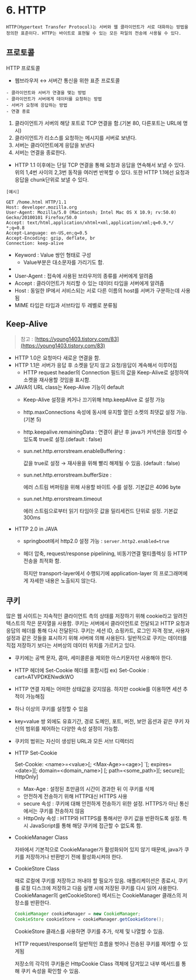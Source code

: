 # 6. HTTP

```
HTTP(Hypertext Transfer Protocol)는 서버와 웹 클라이언트가 서로 대화하는 방법을 
정의한 표준이다. HTTP는 바이트로 표현될 수 있는 모든 파일의 전송에 사용될 수 있다.
```

## &#x20;프로토콜

HTTP 프로토콜

* 웹브라우저 ↔ 서버간 통신을 위한 표준 프로토콜

```
- 클라이언트와 서버가 연결을 맺는 방법
- 클라이언트가 서버에게 데이터를 요청하는 방법
- 서버가 요청에 응답하는 방법
- 연결 종료
```

1. 클라이언트가 서버의 해당 포트로 TCP 연결을 함.(기본 80, 다른포트는 URL에 명시)
2. 클라이언트가 리소스를 요청하는 메시지를 서버로 보낸다.
3. 서버는 클라이언트에게 응답을 보낸다
4. 서버는 연결을 종료한다.

* HTTP 1.1 이후에는 단일 TCP 연결을 통해 요청과 응답을 연속해서 보낼 수 있다. 위의 1,4번 사이의 2,3번 동작을 여러번 반복할 수 있다. 또한 HTTP 1.1에선 요청과 응답을 chunk단위로 보낼 수 있다.

```
[예시]

GET /home.html HTTP/1.1
Host: developer.mozilla.org
User-Agent: Mozilla/5.0 (Macintosh; Intel Mac OS X 10.9; rv:50.0) Gecko/20100101 Firefox/50.0
Accept: text/html,application/xhtml+xml,application/xml;q=0.9,*/ *;q=0.8
Accept-Language: en-US,en;q=0.5
Accept-Encoding: gzip, deflate, br
Connection: keep-alive
```

* Keyword : Value 쌍인 형태로 구성
  * Value부분은 대소문자를 가리기도 함.
*
* User-Agent : 접속에 사용된 브라우저의 종류를 서버에게 알려줌
* Accept : 클라이언트가 처리할 수 있는 데이터 타입을 서버에게 알려줌
* Host : 동일한 IP에서 서비스되는 서로 다른 이름의 host를 서버가 구분하는데 사용됨
* MIME 타입은 타입과 서브타입 두 레벨로 분류됨



## Keep-Alive

> 참고 : [https://young1403.tistory.com/83](https://young1403.tistory.com/83)

* HTTP 1.0은 요청마다 새로운 연결을 함.
* HTTP 1.1은 서버가 응답 후 소켓을 닫지 않고 요청/응답이 계속해서 이루어짐
  * HTTP request header의 Connection 필드의 값을 Keep-Alive로 설정하여 소켓을 재사용할 것임을 표시함.
* JAVA의 URL class는 Keep-Alive 기능이 default
  * Keep-Alive 설정을 켜거나 끄기위해 http.keepAlive 로 설정 가능
  * http.maxConnections 속성에 동시에 유지할 열린 소켓의 최댓값 설정 가능. (기본 5)
  * http.keepalive.remainingData : 연결이 끝난 후 java가 커넥션을 정리할 수 있도록 true로 설정.(default : false)
  *   sun.net.http.errorstream.enableBuffering :

      값을 true로 설정 → 재사용을 위해 빨리 해제될 수 있음. (default : false)
  *   sun.net.http.errorstream.bufferSize :

      에러 스트림 버퍼링을 위해 사용할 바이트 수를 설정. 기본값은 4096 byte
  *   sun.net.http.errorstream.timeout

      에러 스트림으로부터 읽기 타임아웃 값을 밀리세컨드 단위로 설정. 기본값 300ms
* HTTP 2.0 in JAVA
  * springboot에서 http2.0 설정 가능 : `server.http2.enabled=true`
  *   헤더 압축, request/response pipelining, 비동기연결 멀티플렉싱 등 HTTP 전송을 최적화 함.

      하지만 transport-layer에서 수행되기에 application-layer 의 프로그래머에게 자세한 내용은 노출되지 않는다.



## 쿠키

많은 웹 사이트는 지속적인 클라이언트 측의 상태를 저장하기 위해 cookie라고 알려진 텍스트의 작은 문자열을 사용함. 쿠키는 서버에서 클라이언트로 전달되고 HTTP 요청과 응답의 헤더를 통해 다시 전달된다. 쿠키는 세션 ID, 쇼핑카트, 로그인 자격 정보, 사용자 설정과 같은 것들을 표시하기 위해 서버에 의해 사용된다. 일반적으로 쿠키는 데이터를 직접 저장하기 보다는 서버상의 데이터 위치를 가르키고 있다.

* 쿠키에는 공백 문자, 콤마, 세미콜론을 제외한 아스키문자만 사용해야 한다.
* HTTP 헤더에 Set-Cookie 헤더를 포함시킴 ex) Set-Cookie : cart=ATVPDKENwdkWO
* HTTP 연결 자체는 어떠한 상태값을 갖지않음. 하지만 cookie를 이용하면 세션 추적이 가능해짐
* 하나 이상의 쿠키를 설정할 수 있음
* key=value 쌍 외에도 유효기간, 경로 도메인, 포트, 버전, 보안 옵션과 같은 쿠키 자신의 범위를 제어하는 다양한 속성 설정이 가능함.
* 쿠키의 범위는 자신이 생성된 URL과 모든 서브 디렉터리
*   HTTP Set-Cookie

    Set-Cookie: \<name>=\<value>\[; \<Max-Age>=\<age>] \`\[; expires=\<date>]\[; domain=\<domain\_name>] \[; path=\<some\_path>]\[; secure]\[; HttpOnly]

    * Max-Age : 설정된 초만큼의 시간이 경과한 뒤 이 쿠키를 삭제
    * 안전하게 전송하기 위해 HTTP대신 HTTPS 사용
    * secure 속성 : 쿠키에 대해 안전하게 전송하기 위한 설정. HTTPS가 아닌 통신에서는 쿠키를 전송하지 않음
    * HttpOnly 속성 : HTTP와 HTTPS를 통해서만 쿠키 값을 반환하도록 설정. 특시 JavaScript를 통해 해당 쿠키에 접근할 수 없도록 함.
*   CookieManager Class

    자바에서 기본적으로 CookieManager가 활성화되어 있지 않기 때문에, java가 쿠키를 저장하거나 반환받기 전에 활성화시켜야 한다.
*   CookieStore Class

    때로 로컬에 쿠키를 저장하고 꺼내야 할 필요가 있음. 애플리케이션은 종료시, 쿠키를 로컬 디스크에 저장하고 다음 실행 시에 저장된 쿠키를 다시 읽어 사용한다. CookieManager의 getCookieStore() 메서드는 CookieManager 클래스의 저장소를 반환한다.

    ```java
    CookieManager cookieManager = new CookieManager;
    CookieStore cookieStore = cookieManager.getCookieStore();
    ```

    CookieStore 클래스를 사용하면 쿠키를 추가, 삭제 및 나열할 수 있음.

    HTTP request/response의 일반적인 흐름을 벗어나 전송된 쿠키를 제어할 수 있게됨

    저장소의 각각의 쿠키들은 HttpCookie Class 객체에 담겨있고 내부 메서드를 통해 쿠키 속성을 확인할 수 있음.

